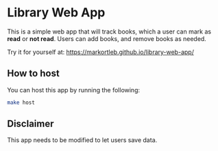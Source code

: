 # Library Web App

This is a simple web app that will track books, which a user can 
mark as **read** or **not read**. Users can add books, and remove
books as needed.

Try it for yourself at: https://markortleb.github.io/library-web-app/

## How to host
You can host this app by running the following:
``` bash
make host
```

## Disclaimer

This app needs to be modified to let users save data.
